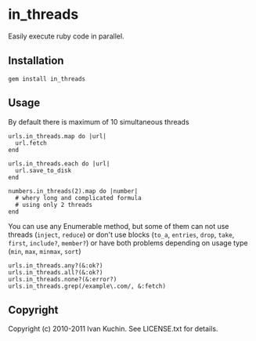 # in_threads

Easily execute ruby code in parallel.

## Installation

    gem install in_threads

## Usage

By default there is maximum of 10 simultaneous threads

    urls.in_threads.map do |url|
      url.fetch
    end

    urls.in_threads.each do |url|
      url.save_to_disk
    end

    numbers.in_threads(2).map do |number|
      # whery long and complicated formula
      # using only 2 threads
    end

You can use any Enumerable method, but some of them can not use threads (`inject`, `reduce`) or don't use blocks (`to_a`, `entries`, `drop`, `take`, `first`, `include?`, `member?`) or have both problems depending on usage type (`min`, `max`, `minmax`, `sort`)

    urls.in_threads.any?(&:ok?)
    urls.in_threads.all?(&:ok?)
    urls.in_threads.none?(&:error?)
    urls.in_threads.grep(/example\.com/, &:fetch)

## Copyright

Copyright (c) 2010-2011 Ivan Kuchin. See LICENSE.txt for details.
